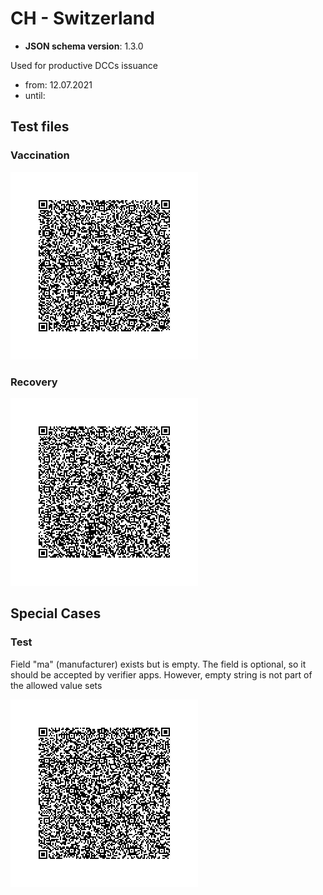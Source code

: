 # CH - Switzerland

* **JSON schema version**: 1.3.0

Used for productive DCCs issuance
* from: 12.07.2021
* until:

## Test files

### Vaccination

![VAC](VAC_CH_3of3.png)





### Recovery

![REC](REC_CH.png)

## Special Cases

### Test

Field "ma" (manufacturer) exists but is empty.
The field is optional, so it should be accepted by verifier apps.
However, empty string is not part of the allowed value sets

![TEST](specialcases/TEST_empty_ma_field.png)